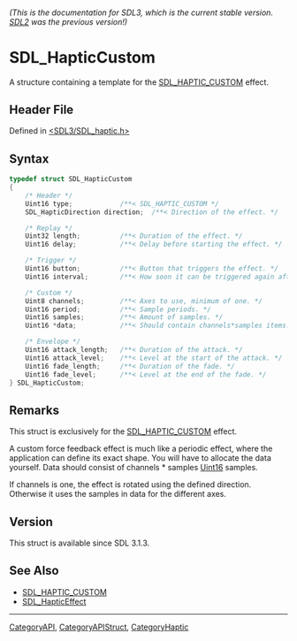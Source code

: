 ###### (This is the documentation for SDL3, which is the current stable version. [SDL2](https://wiki.libsdl.org/SDL2/) was the previous version!)
# SDL_HapticCustom

A structure containing a template for the [SDL_HAPTIC_CUSTOM](SDL_HAPTIC_CUSTOM) effect.

## Header File

Defined in [<SDL3/SDL_haptic.h>](https://github.com/libsdl-org/SDL/blob/main/include/SDL3/SDL_haptic.h)

## Syntax

```c
typedef struct SDL_HapticCustom
{
    /* Header */
    Uint16 type;            /**< SDL_HAPTIC_CUSTOM */
    SDL_HapticDirection direction;  /**< Direction of the effect. */

    /* Replay */
    Uint32 length;          /**< Duration of the effect. */
    Uint16 delay;           /**< Delay before starting the effect. */

    /* Trigger */
    Uint16 button;          /**< Button that triggers the effect. */
    Uint16 interval;        /**< How soon it can be triggered again after button. */

    /* Custom */
    Uint8 channels;         /**< Axes to use, minimum of one. */
    Uint16 period;          /**< Sample periods. */
    Uint16 samples;         /**< Amount of samples. */
    Uint16 *data;           /**< Should contain channels*samples items. */

    /* Envelope */
    Uint16 attack_length;   /**< Duration of the attack. */
    Uint16 attack_level;    /**< Level at the start of the attack. */
    Uint16 fade_length;     /**< Duration of the fade. */
    Uint16 fade_level;      /**< Level at the end of the fade. */
} SDL_HapticCustom;
```

## Remarks

This struct is exclusively for the [SDL_HAPTIC_CUSTOM](SDL_HAPTIC_CUSTOM)
effect.

A custom force feedback effect is much like a periodic effect, where the
application can define its exact shape. You will have to allocate the data
yourself. Data should consist of channels * samples [Uint16](Uint16)
samples.

If channels is one, the effect is rotated using the defined direction.
Otherwise it uses the samples in data for the different axes.

## Version

This struct is available since SDL 3.1.3.

## See Also

- [SDL_HAPTIC_CUSTOM](SDL_HAPTIC_CUSTOM)
- [SDL_HapticEffect](SDL_HapticEffect)

----
[CategoryAPI](CategoryAPI), [CategoryAPIStruct](CategoryAPIStruct), [CategoryHaptic](CategoryHaptic)

